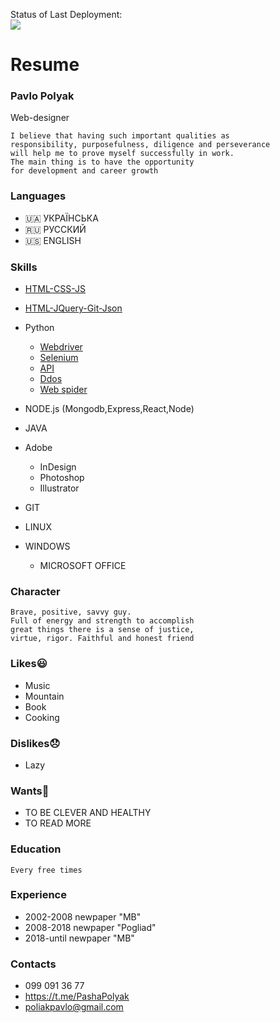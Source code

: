 Status of Last Deployment:<br>
<img src="https://github.com/pyanush/devops_crash/workflows/Pavlo_polyak_25021982/badge.svg?branch=pavlo_polyak_25021982"><br>


# Resume

### Pavlo Polyak
Web-designer

```
I believe that having such important qualities as 
responsibility, purposefulness, diligence and perseverance 
will help me to prove myself successfully in work. 
The main thing is to have the opportunity 
for development and career growth
```


### Languages
- 🇺🇦 УКРАЇНСЬКА
- 🇷🇺 РУССКИЙ
- 🇺🇸 ENGLISH

### Skills
- [HTML-CSS-JS](https://raw.githack.com/PolyakPavlo/MERN/main/barmaglot/index.html)
- [HTML-JQuery-Git-Json](https://raw.githack.com/PolyakPavlo/MERN/main/barmaglot/trans.html)
   
- Python
  - [Webdriver](https://github.com/PolyakPavlo/DevOps/blob/dev/py/olx_spider.py)
  - [Selenium](https://github.com/PolyakPavlo/DevOps/blob/dev/py/selenium.py)
  - [API](https://github.com/PolyakPavlo/DevOps/blob/dev/py/API.py)
  - [Ddos](https://github.com/PolyakPavlo/DevOps/blob/dev/py/run.py)
  - [Web spider](https://github.com/PolyakPavlo/DevOps/blob/dev/py/thread.py)
  
- NODE.js (Mongodb,Express,React,Node)

- JAVA

- Adobe
  - InDesign
  - Photoshop
  - Illustrator

- GIT
- LINUX
- WINDOWS
  - MICROSOFT OFFICE

### Character

```
Brave, positive, savvy guy. 
Full of energy and strength to accomplish 
great things there is a sense of justice, 
virtue, rigor. Faithful and honest friend
```

### Likes😃
- Music
- Mountain
- Book
- Cooking

### Dislikes😞
- Lazy

### Wants🥺
- TO BE CLEVER AND HEALTHY 
- TO READ MORE

### Education
    Every free times

### Experience
- 2002-2008 newpaper "MB"
- 2008-2018 newpaper "Pogliad"
- 2018-until newpaper "MB"

### Contacts
- 099 091 36 77
- https://t.me/PashaPolyak
- poliakpavlo@gmail.com
